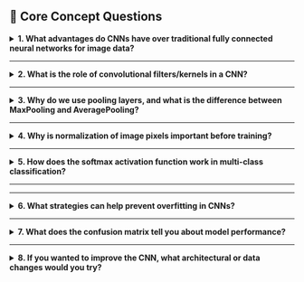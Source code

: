 ## 📘 Core Concept Questions

<details>
<summary><b>1. What advantages do CNNs have over traditional fully connected neural networks for image data?</b></summary>

* CNNs exploit the **spatial structure** of images, unlike fully connected networks that treat all pixels as independent features.
* They use **weight sharing** with convolutional filters, drastically reducing the number of parameters.
* This makes CNNs more efficient, less prone to overfitting, and better at capturing **local patterns** (edges, textures, shapes).

</details>

---

<details>
<summary><b>2. What is the role of convolutional filters/kernels in a CNN?</b></summary>

* Filters (kernels) are small matrices that **slide over the input image** to detect specific features such as edges, corners, or textures.
* Early layers learn low-level features (edges, gradients), while deeper layers learn higher-level features (object parts, shapes).
* They enable the CNN to **learn hierarchical feature representations**.

</details>

---

<details>
<summary><b>3. Why do we use pooling layers, and what is the difference between MaxPooling and AveragePooling?</b></summary>

* Pooling layers **reduce spatial dimensions** (downsampling), which:

  * Lowers computational cost.
  * Provides translation invariance (small shifts in input don’t affect recognition).
* **MaxPooling**: Takes the maximum value in the pooling window → captures the most prominent feature.
* **AveragePooling**: Takes the average value → smooths features but may lose sharp details.

</details>

---

<details>
<summary><b>4. Why is normalization of image pixels important before training?</b></summary>

* Ensures all features (pixels) are on a **similar scale**, improving training stability.
* Prevents exploding/vanishing gradients.
* Speeds up convergence by making optimization easier for gradient descent.
* Typical normalization: scaling pixel values to `[0, 1]` or standardizing with mean 0 and variance 1.

</details>

---

<details>
<summary><b>5. How does the softmax activation function work in multi-class classification?</b></summary>

* Softmax converts raw output logits into **probabilities** that sum to 1.
* Formula:

  $$
  \text{softmax}(z_i) = \frac{e^{z_i}}{\sum_j e^{z_j}}
  $$
* The class with the highest probability is chosen as the prediction.
* Useful for **mutually exclusive classes** (only one correct label).

</details>

---
---

<details>
<summary><b>6. What strategies can help prevent overfitting in CNNs?</b></summary>

* **Dropout** → randomly disables neurons during training.
* **Data augmentation** → generates variations of training images (flips, rotations, crops).
* **Regularization (L2 weight decay)** → penalizes large weights.
* **Early stopping** → halts training when validation loss stops improving.
* **Batch normalization** → stabilizes learning and adds slight regularization.

</details>

---

<details>
<summary><b>7. What does the confusion matrix tell you about model performance?</b></summary>

* A confusion matrix shows **true labels vs. predicted labels**.
* Helps identify:

  * Correct predictions (diagonal values).
  * Misclassifications between specific classes.
  * Whether the model is biased toward certain classes.
* Useful for calculating **precision, recall, F1-score**, and spotting systematic errors.

</details>

---

<details>
<summary><b>8. If you wanted to improve the CNN, what architectural or data changes would you try?</b></summary>

* **Architectural changes**:

  * Add more convolutional layers to capture complex features.
  * Use **ResNet/Inception blocks** for deeper networks.
  * Add **batch normalization** for stability.
* **Data-related changes**:

  * Collect more diverse training data.
  * Apply stronger data augmentation.
  * Use **transfer learning** from pretrained models (e.g., VGG, ResNet).
* **Training tweaks**:

  * Tune learning rate with schedulers.
  * Use optimizers like Adam or RMSProp.
  * Experiment with different filter sizes and strides.

</details>

